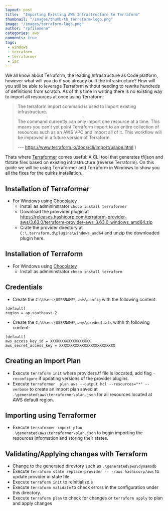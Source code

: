 ```yaml
---
layout: post
title:  "Importing Existing AWS Infrastructure to Terraform"
thumbnail: "/images/thumb/th_terraform-logo.png"
image: "/images/terraform-logo.png"
author: "rpfilomeno"
categories: aws
comments: true
tags:
 - windows
 - terraform
 - terraformer
 - iac
---
```


We all know about Terraform, the leading Infrastructure as Code platform, however what will you do if you already built the infrastructure? How will you still be able to leverage Terraform without needing to rewrite hundreds of definitions from scratch.<!--break--> As of this time in writing there is no existing way to import all resources at once using Terraform: 

> The terraform import command is used to import existing infrastructure.
>
> The command currently can only import one resource at a time. This means you can't yet point Terraform import to an entire collection of resources such as an AWS VPC and import all of it. This workflow will be improved in a future version of Terraform.
>
> --- https://www.terraform.io/docs/cli/import/usage.html')

Thats where [Terraformer](https://github.com/GoogleCloudPlatform/terraformer) comes useful: A CLI tool that generates tf/json and tfstate files based on existing infrastructure (reverse Terraform). On this guide we will be using Terraformer and Terraform in Windows to show you all the fixes for the quirks installation.

## Installation of Terraformer

- For Windows using [Chocolatey](https://chocolatey.org/)
    - Install as admininstrator ``choco install terraformer``
    - Download the provvider plugin at https://releases.hashicorp.com/terraform-provider-aws/3.63.0/terraform-provider-aws_3.63.0_windows_amd64.zip
    - Crate the provider directory at ``C:\.terraform.d\plugins\windows_amd64`` and unzip the downloaded plugin here.



## Installation of Terraform

- For Windows using [Chocolatey](https://chocolatey.org/)
    - Install as admininstrator ``choco install terraform``



## Credentials

- Create the ``C:\Users\USERNAME\.aws\config`` with the following content:
```
[default]
region = ap-southeast-2
```
- Create the ``C:\Users\USERNAME\.aws\credentials`` withh th following content:
```
[default]
aws_access_key_id = XXXXXXXXXXXXXXXXXX
aws_secret_access_key = XXXXXXXXXXXXXXXXXXXXXXXXX
```



## Creating an Import Plan

- Execute ``terraform init`` where providers.tf file is loccated, add flag ``-reconfigure`` if updating versions of the provider plugins.
- Execute ``terraformer  plan aws --output hcl --resources="*" --verbose`` to create an import plan saved at ``.\generated\aws\terraformer\plan.json`` for all resources located at AWS default region.



## Importing using Terraformer

- Execute ``terraformer import plan .\generated\aws\terraformer\plan.json`` to begin importing the resources information and storing their states.



## Validating/Applying changes with Terraform

- Change to the generated direvtory such as ``.\generated\aws\dynamodb``
- Execute ``terraform state replace-provider -- -/aws hashicorp/aws`` to update provider in state file.
- Execute ``terraform init`` to reinitialize.s
- Execute ``terraform validate`` to check errors in the configuration under this directory.
- Execute ``terraform plan`` to check for changes or ``terraform apply`` to plan and apply changes

